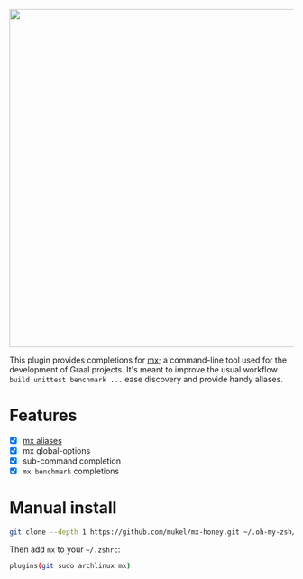 <p align="center">
  <img width="600" src="https://cdn.rawgit.com/mukel/mx-honey/demo/demo.svg">
</p>

This plugin provides completions for [mx](https://github.com/graalvm/mx); a command-line tool used for the development of Graal projects.
It's meant to improve the usual workflow `build unittest benchmark ...` ease discovery and provide handy aliases.

# Features 
  - [X] [mx aliases](./mx.plugin.zsh)
  - [X] mx global-options
  - [X] sub-command completion
  - [X] `mx benchmark` completions

# Manual install
```bash
git clone --depth 1 https://github.com/mukel/mx-honey.git ~/.oh-my-zsh/plugins/mx
```
Then add `mx` to your `~/.zshrc`:
```bash
plugins(git sudo archlinux mx)
```
